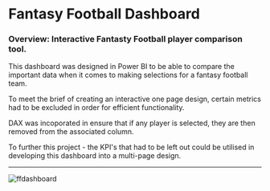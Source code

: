 # Fantasy Football Dashboard
### Overview: Interactive Fantasty Football player comparison tool.

This dashboard was designed in Power BI to be able to compare the important data when it comes to making selections for a fantasy football team. 

To meet the brief of creating an interactive one page design, certain metrics had to be excluded in order for efficient functionality.

DAX was incoporated in ensure that if any player is selected, they are then removed from the associated column. 

To further this project - the KPI's that had to be left out could be utilised in developing this dashboard into a multi-page design.

----

![ffdashboard](https://user-images.githubusercontent.com/99413257/157912067-e400c028-8737-4065-b060-1c98ab47bab3.gif)

